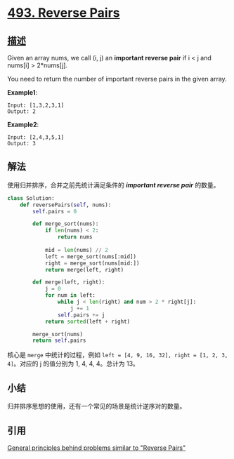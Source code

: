 # [493. Reverse Pairs](https://leetcode.com/problems/reverse-pairs/submissions/)

## [描述](https://leetcode.com/problems/reverse-pairs/)

Given an array nums, we call (i, j) an **important reverse pair** if i < j and nums[i] > 2\*nums[j].

You need to return the number of important reverse pairs in the given array.

**Example1**:

```text
Input: [1,3,2,3,1]
Output: 2
```

**Example2**:

```text
Input: [2,4,3,5,1]
Output: 3
```

## 解法

使用归并排序，合并之前先统计满足条件的  ***important reverse pair*** 的数量。

```python
class Solution:
    def reversePairs(self, nums):
        self.pairs = 0

        def merge_sort(nums):
            if len(nums) < 2:
                return nums
            
            mid = len(nums) // 2
            left = merge_sort(nums[:mid])
            right = merge_sort(nums[mid:])
            return merge(left, right)

        def merge(left, right):
            j = 0
            for num in left:
                while j < len(right) and num > 2 * right[j]:
                    j += 1
                self.pairs += j
            return sorted(left + right)

        merge_sort(nums)
        return self.pairs
```

核心是 `merge` 中统计的过程，例如 `left = [4, 9, 16, 32], right = [1, 2, 3, 4]`。对应的 j 的值分别为 1, 4, 4, 4。总计为 13。

## 小结

归并排序思想的使用，还有一个常见的场景是统计逆序对的数量。

## 引用

[General principles behind problems similar to "Reverse Pairs"](https://leetcode.com/problems/reverse-pairs/discuss/97268/General-principles-behind-problems-similar-to-%22Reverse-Pairs%22)